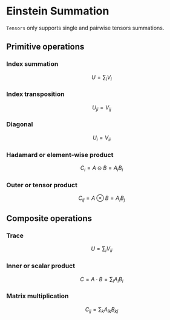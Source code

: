 # Einstein Summation

`Tensors` only supports single and pairwise tensors summations.

## Primitive operations

### Index summation

```math
U = \sum_i V_i
```

### Index transposition

```math
U_{ji} = V_{ij}
```

### Diagonal

```math
U_i = V_{ii}
```

### Hadamard or element-wise product

```math
C_i = A \odot B = A_i B_i
```

### Outer or tensor product

```math
C_{ij} = A \otimes B = A_i B_j
```

## Composite operations

### Trace

```math
U = \sum_i V_{ii}
```

### Inner or scalar product

```math
C = A \cdot B = \sum_i A_i B_i
```

### Matrix multiplication

```math
C_{ij} = \sum_k A_{ik} B_{kj}
```
